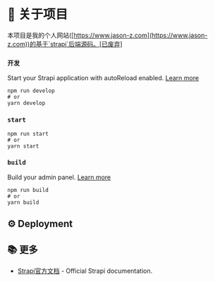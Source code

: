 # 🚀 关于项目

本项目是我的个人网站([https://www.jason-z.com](https://www.jason-z.com))的基于`strapi`后端源码。[已废弃]

### `开发`

Start your Strapi application with autoReload enabled. [Learn more](https://docs.strapi.io/dev-docs/cli#strapi-develop)

```
npm run develop
# or
yarn develop
```

### `start`


```
npm run start
# or
yarn start
```

### `build`

Build your admin panel. [Learn more](https://docs.strapi.io/dev-docs/cli#strapi-build)

```
npm run build
# or
yarn build
```

## ⚙️ Deployment



## 📚 更多

- [Strapi官方文档](https://docs.strapi.io) - Official Strapi documentation.
